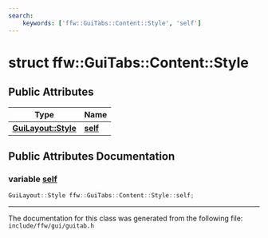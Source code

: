 ```yaml
---
search:
    keywords: ['ffw::GuiTabs::Content::Style', 'self']
---
```


# struct ffw::GuiTabs::Content::Style

## Public Attributes

|Type|Name|
|-----|-----|
|**[GuiLayout::Style](structffw_1_1_gui_layout_1_1_style.md)**|[**self**](structffw_1_1_gui_tabs_1_1_content_1_1_style.md#1a0f13b373c460f18cc73eadf7f9511510)|


## Public Attributes Documentation

### variable <a id="1a0f13b373c460f18cc73eadf7f9511510" href="#1a0f13b373c460f18cc73eadf7f9511510">self</a>

```cpp
GuiLayout::Style ffw::GuiTabs::Content::Style::self;
```





----------------------------------------
The documentation for this class was generated from the following file: `include/ffw/gui/guitab.h`
